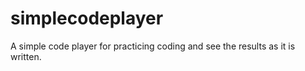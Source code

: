 # simplecodeplayer
A simple code player for practicing coding and see the results as it is written.
